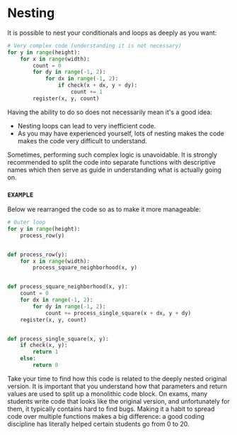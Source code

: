 # Nesting

It is possible to nest your conditionals and loops as deeply as you want:


```python
# Very complex code (understanding it is not necessary)
for y in range(height):
    for x in range(width):
        count = 0
        for dy in range(-1, 2):
            for dx in range(-1, 2):
                if check(x + dx, y + dy):
                    count += 1
        register(x, y, count)
```



Having the ability to do so does not necessarily mean it's a good idea:

* Nesting loops can lead to very inefficient code.
* As you may have experienced yourself, lots of nesting makes the code makes the code very difficult to understand.

Sometimes, performing such complex logic is unavoidable.
It is strongly recommended to split the code into separate functions with descriptive names which then serve as guide in understanding what is actually going on.

### `EXAMPLE`

Below we rearranged the code so as to make it more manageable:


```python
# Outer loop
for y in range(height):
    process_row(y)


def process_row(y):
    for x in range(width):
        process_square_neighborhood(x, y)


def process_square_neighborhood(x, y):
    count = 0
    for dx in range(-1, 2):
        for dy in range(-1, 2):
            count += process_single_square(x + dx, y + dy)
    register(x, y, count)


def process_single_square(x, y):
    if check(x, y):
        return 1
    else:
        return 0
```



Take your time to find how this code is related to the deeply nested original version.
It is important that you understand how that parameters and return values are used to split up a monolithic code block.
On exams, many students write code that looks like the original version, and unfortunately for them, it typically contains hard to find bugs.
Making it a habit to spread code over multiple functions makes a big difference: a good coding discipline has literally helped certain students go from 0 to 20.

